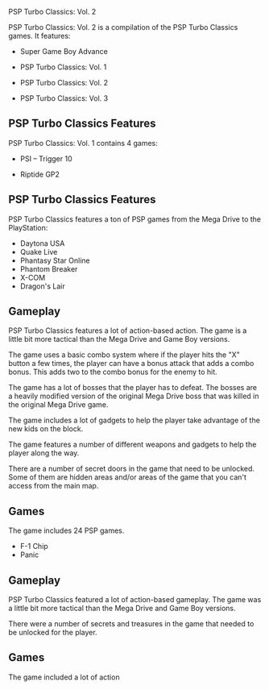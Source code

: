 PSP Turbo Classics: Vol. 2

PSP Turbo Classics: Vol. 2 is a compilation of the PSP Turbo Classics games. It features:

*   Super Game Boy Advance
*   PSP Turbo Classics: Vol. 1
*   PSP Turbo Classics: Vol. 2

*   PSP Turbo Classics: Vol. 3

## PSP Turbo Classics Features

PSP Turbo Classics: Vol. 1 contains 4 games:

*   PSI – Trigger 10

*   Riptide GP2

## PSP Turbo Classics Features

PSP Turbo Classics features a ton of PSP games from the Mega Drive to the PlayStation:

*    Daytona USA
*   Quake Live
*   Phantasy Star Online
*   Phantom Breaker
*   X-COM
*   Dragon's Lair

## Gameplay

PSP Turbo Classics features a lot of action-based action. The game is a little bit more tactical than the Mega Drive and Game Boy versions.

The game uses a basic combo system where if the player hits the "X" button a few times, the player can have a bonus attack that adds a combo bonus. This adds two to the combo bonus for the enemy to hit.

The game has a lot of bosses that the player has to defeat. The bosses are a heavily modified version of the original Mega Drive boss that was killed in the original Mega Drive game.

The game includes a lot of gadgets to help the player take advantage of the new kids on the block.

The game features a number of different weapons and gadgets to help the player along the way.

There are a number of secret doors in the game that need to be unlocked. Some of them are hidden areas and/or areas of the game that you can't access from the main map.

## Games

The game includes 24 PSP games.

*   F-1 Chip
*   Panic

## Gameplay

PSP Turbo Classics featured a lot of action-based gameplay. The game was a little bit more tactical than the Mega Drive and Game Boy versions.

There were a number of secrets and treasures in the game that needed to be unlocked for the player.

## Games

The game included a lot of action